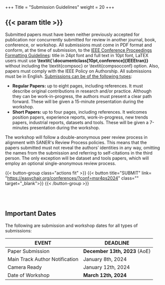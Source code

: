 +++
Title = "Submission Guidelines"
weight = 20
+++

## {{< param title >}}

<!---
Workshop papers must follow the [SANER 2024 Format and Submission Guidelines](https://conf.researchr.org/track/saner-2024/saner-2024-papers). The workshop follows a double-blind peer review process, aligned with [SANER’s Double-Blind Review Process' policies](). Papers submitted must not reveal the authors’ identities in any way, omitting the names from the submission and referring to self-citations in the third person. The only exception will be dataset and tools papers, which will employ an optional single-blind review process.

All submitted papers will be reviewed regarding technical quality, relevance, significance, and clarity by the program committee. All workshop papers should be submitted electronically in PDF format through the workshop website (IEEE Format, Double Columns). Accepted papers will become part of the workshop proceedings.

The workshop welcomes the following types of submissions:
-->

Submitted papers must have been neither previously accepted for publication nor concurrently submitted for review in another journal, book, conference, or workshop. All submissions must come in PDF format and conform, at the time of submission, to the [IEEE Conference Proceedings Formatting Guidelines](https://www.ieee.org/conferences/publishing/templates.html): title in 24pt font and full text in 10pt font, LaTEX users must use **\textit{$\backslash$documentclass[10pt,conference]\{IEEEtran\}}** without including the \textit{compsoc} or \textit{compsocconf} option. Also, papers must comply with the IEEE Policy on Authorship. All submissions must be in English. <ins>Submissions can be of the following types</ins>:

- **Regular Papers:** up to eight pages, including references. It must describe original contributions in research and/or practice. Although they can be work-in-progress, the authors must present a clear path forward. These will be given a 15-minute presentation during the workshop.
- **Short Papers:** up to four pages, including references. It welcomes position papers, experience reports, work-in-progress, new trends papers, industrial reports, datasets and tools. These will be given a 7-minutes presentation during the workshop.

The workshop will follow a double-anonymous peer review process in alignment with SANER's Review Process policies. This means that the papers submitted must not reveal the authors’ identities in any way, omitting the names from the submission and referring to self-citations in the third person. The only exception will be dataset and tools papers, which will employ an optional single-anonymous review process.
<br/>



{{< button-group class="actions fit" >}}
    {{< button title="SUBMIT" link= "https://easychair.org/conferences/?conf=msr4ps2024" class="" target="_blank">}}
{{< /button-group >}}



<br/><br/>


## Important Dates

The following are submission and workshop dates for all types of submissions:


| **EVENT**                         | **DEADLINE**        |
| -------                           |-------------------  |
| Paper Submission                  | **December 13th, 2023** (AoE)|
| Main Track Author Notification    | January 8th, 2024   |
| Camera Ready                      | January 12th, 2024  |
| Date of Workshop                  | **March 12th, 2024**    | 

